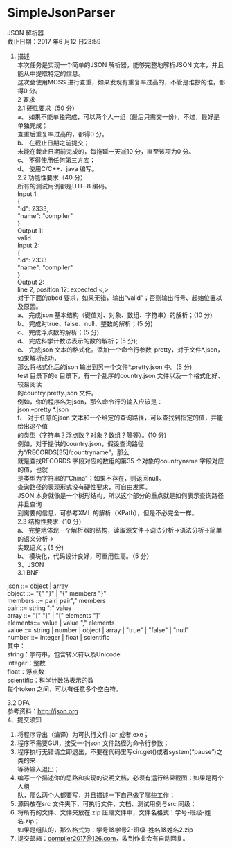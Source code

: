 # SimpleJsonParser
JSON 解析器       
截止日期：2017 年6 月12 日23:59     
1. 描述     
本次任务是实现一个简单的JSON 解析器，能够完整地解析JSON 文本，并且能从中提取特定的信息。        
这次会使用MOSS 进行查重，如果发现有重复率过高的，不管是谁抄的谁，都得0 分。         
2 要求      
2.1 硬性要求（50 分）     
a、 如果不能单独完成，可以两个人一组（最后只需交一份），不过，最好是单独完成；     
查重后重复率过高的，都得0 分。     
b、 在截止日期之前提交；    
未能在截止日期前完成的，每拖延一天减10 分，直至该项为0 分。    
c、 不得使用任何第三方库；   
d、 使用C/C++、java 编写。  
2.2 功能性要求（40 分）   
所有的测试用例都是UTF-8 编码。   
Input 1:  
{   
"id": 2333,     
"name": "compiler"    
}   
Output 1:    
valid    
Input 2:    
{   
"id": 2333  
"name": "compiler"   
}    
Output 2:    
line 2, position 12: expected <,>    
对于下面的abcd 要求，如果无错，输出“valid”；否则输出行号、起始位置以及原因。   
a、 完成json 基本结构（键值对、对象、数组、字符串）的解析；(10 分)   
b、 完成对true、false、null、整数的解析；(5 分)   
c、 完成浮点数的解析；(5 分)   
d、 完成科学计数法表示的数的解析；(5 分);   
e、 完成json 文本的格式化。添加一个命令行参数-pretty，对于文件*.json，如果解析成功，   
那么将格式化后的json 输出到另一个文件*.pretty.json 中。(5 分)    
test 目录下的e 目录下，有一个乱序的country.json 文件以及一个格式化好、较易阅读   
的country.pretty.json 文件。   
例如，你的程序名为json，那么命令行的输入应该是：   
json –pretty *.json   
f、 对于任意的json 文本和一个给定的查询路径，可以查找到指定的值，并能给出这个值  
的类型（字符串？浮点数？对象？数组？等等）。(10 分)   
例如，对于提供的country.json，假设查询路径为“/RECORDS[35]/countryname”，那么   
就是查找RECORDS 字段对应的数组的第35 个对象的countryname 字段对应的值，也就   
是类型为字符串的“China”；如果不存在，则返回null。   
查询路径的表现形式没有硬性要求，可自由发挥。   
JSON 本身就像是一个树形结构，所以这个部分的重点就是如何表示查询路径并且查询   
到需要的信息，可参考XML 的解析（XPath），但是不必完全一样。     
2.3 结构性要求（10 分）   
a、 完整地体现一个解析器的结构，读取源文件->词法分析->语法分析->简单的语义分析->   
实现语义；(5 分)   
b、 模块化，代码设计良好，可重用性高。（5 分）  
3、JSON  
3.1 BNF  

json ::= object | array   
object ::= "{" "}" | "{" members "}"    
members ::= pair| pair"," members  
pair ::= string ":" value  
array ::= "[" "]" | "[" elements "]"  
elements::= value | value "," elements  
value ::= string | number | object | array | "true" | "false" | "null"  
number ::= integer | float | scientific     
其中：  
string：字符串，包含转义符以及Unicode  
integer：整数  
float：浮点数  
scientific：科学计数法表示的数  
每个token 之间，可以有任意多个空白符。 

3.2 DFA  
参考资料：http://json.org  
4、提交须知  
1) 将程序导出（编译）为可执行文件.jar 或者.exe；  
2) 程序不需要GUI，接受一个json 文件路径为命令行参数；  
3) 程序执行无错请立即退出，不要在代码里写cin.get()或者system(“pause”)之类的来  
等待输入退出；  
4) 编写一个描述你的思路和实现的说明文档，必须有运行结果截图；如果是两个人组  
队，那么两个人都要写，并且描述一下自己做了哪些工作； 
5) 源码放在src 文件夹下，可执行文件、文档、测试用例与src 同级；  
6) 将所有的文件、文件夹放在.zip 压缩文件中，文件名格式：学号-班级-姓名.zip；  
如果是组队的，那么格式为：学号1&学号2-班级-姓名1&姓名2.zip    
7) 提交邮箱：compiler2017@126.com，收到作业会有自动回复。  
